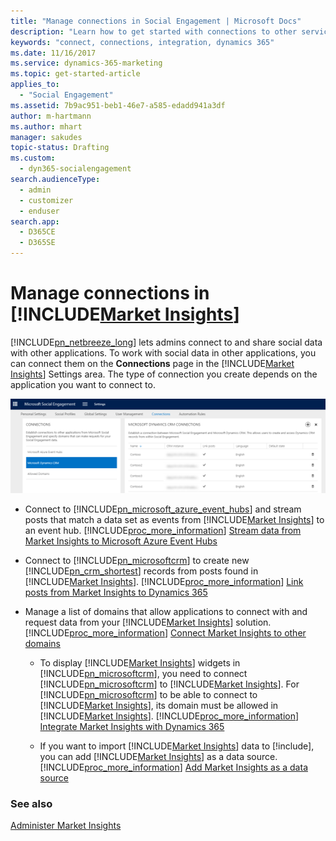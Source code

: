 ```yaml
---
title: "Manage connections in Social Engagement | Microsoft Docs"
description: "Learn how to get started with connections to other services."
keywords: "connect, connections, integration, dynamics 365"
ms.date: 11/16/2017
ms.service: dynamics-365-marketing
ms.topic: get-started-article
applies_to: 
  - "Social Engagement"
ms.assetid: 7b9ac951-beb1-46e7-a585-edadd941a3df
author: m-hartmann
ms.author: mhart
manager: sakudes
topic-status: Drafting
ms.custom: 
  - dyn365-socialengagement
search.audienceType: 
  - admin
  - customizer
  - enduser
search.app: 
  - D365CE
  - D365SE
---
```


# Manage connections in [!INCLUDE[Market Insights](../includes/pn-market-insights-short.md)]
[!INCLUDE[pn_netbreeze_long](../includes/pn-social-engagement-long.md)] lets admins connect to and share social data with other applications. To work with social data in other applications, you can connect them on the **Connections** page in the [!INCLUDE[Market Insights](../includes/pn-market-insights-short.md)] Settings area. The type of connection you create depends on the application you want to connect to.  
  
 ![connections page in the microsoft dynamics 365 ai for market insights settings area](media/settings-on-connections-page.png "Connections page in the Microsoft Dynamics 365 AI for Market Insights Settings area")  
  
- Connect to [!INCLUDE[pn_microsoft_azure_event_hubs](../includes/pn-microsoft-azure-event-hubs.md)] and stream posts that match a data set as events from [!INCLUDE[Market Insights](../includes/pn-market-insights-short.md)] to an event hub. [!INCLUDE[proc_more_information](../includes/proc-more-information.md)] [Stream data from Market Insights to Microsoft Azure Event Hubs](stream-data-to-event-hubs.md)  
  
- Connect to [!INCLUDE[pn_microsoftcrm](../includes/pn-microsoftcrm.md)] to create new [!INCLUDE[pn_crm_shortest](../includes/pn-crm-shortest.md)] records from posts found in [!INCLUDE[Market Insights](../includes/pn-market-insights-short.md)]. [!INCLUDE[proc_more_information](../includes/proc-more-information.md)] [Link posts from Market Insights to Dynamics 365](link-posts-to-dynamics-365.md)  
  
- Manage a list of domains that allow applications to connect with and request data from your [!INCLUDE[Market Insights](../includes/pn-market-insights-short.md)] solution. [!INCLUDE[proc_more_information](../includes/proc-more-information.md)] [Connect Market Insights to other domains](connect-other-domains.md)  
  
  - To display [!INCLUDE[Market Insights](../includes/pn-market-insights-short.md)] widgets in [!INCLUDE[pn_microsoftcrm](../includes/pn-microsoftcrm.md)], you need to connect [!INCLUDE[pn_microsoftcrm](../includes/pn-microsoftcrm.md)] to [!INCLUDE[Market Insights](../includes/pn-market-insights-short.md)].  For [!INCLUDE[pn_microsoftcrm](../includes/pn-microsoftcrm.md)] to be able to connect to [!INCLUDE[Market Insights](../includes/pn-market-insights-short.md)], its domain must be allowed in [!INCLUDE[Market Insights](../includes/pn-market-insights-short.md)]. [!INCLUDE[proc_more_information](../includes/proc-more-information.md)] [Integrate Market Insights with Dynamics 365](integrate-widgets-dynamics-365.md)  

  - If you want to import [!INCLUDE[Market Insights](../includes/pn-market-insights-short.md)] data to [!include[](../includes/pn-customer-insights-full.md)], you can add [!INCLUDE[Market Insights](../includes/pn-market-insights-short.md)] as a data source. [!INCLUDE[proc_more_information](../includes/proc-more-information.md)] [Add Market Insights as a data source](https://docs.microsoft.com/dynamics365/customer-engagement/customer-insights/deploy/datasourcemse)
  
### See also  
 [Administer Market Insights](settings-administration.md)
